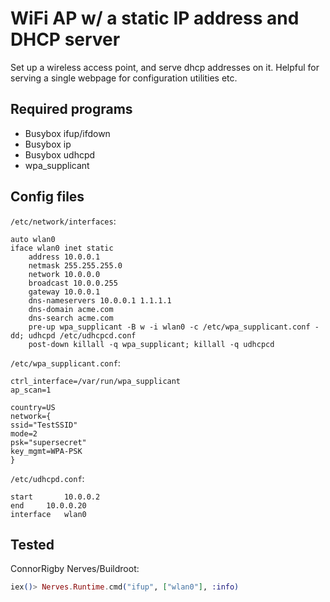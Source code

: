 # WiFi AP w/ a static IP address and DHCP server

Set up a wireless access point, and serve dhcp addresses on it. Helpful for serving a single webpage for configuration utilities etc.

## Required programs

* Busybox ifup/ifdown
* Busybox ip
* Busybox udhcpd
* wpa_supplicant

## Config files

`/etc/network/interfaces`:
```
auto wlan0
iface wlan0 inet static
    address 10.0.0.1
    netmask 255.255.255.0
    network 10.0.0.0
    broadcast 10.0.0.255
    gateway 10.0.0.1
    dns-nameservers 10.0.0.1 1.1.1.1
    dns-domain acme.com
    dns-search acme.com
    pre-up wpa_supplicant -B w -i wlan0 -c /etc/wpa_supplicant.conf -dd; udhcpd /etc/udhcpcd.conf
    post-down killall -q wpa_supplicant; killall -q udhcpcd
```

`/etc/wpa_supplicant.conf`:
```
ctrl_interface=/var/run/wpa_supplicant
ap_scan=1

country=US
network={
ssid="TestSSID"
mode=2
psk="supersecret"
key_mgmt=WPA-PSK
}
```

`/etc/udhcpd.conf`:

```
start 		10.0.0.2
end		10.0.0.20
interface	wlan0
```

## Tested

ConnorRigby Nerves/Buildroot:

```elixir
iex()> Nerves.Runtime.cmd("ifup", ["wlan0"], :info)
```
